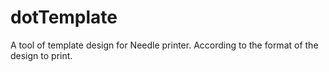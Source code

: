 dotTemplate
===========

A tool of template design for Needle printer. According to the format of the design to print.
